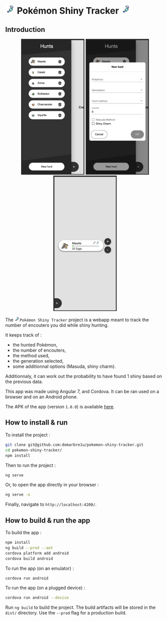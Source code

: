 # ![Shiny charm icon](https://github.com/demarbre1u/pokemon-shiny-tracker/blob/master/src/assets/icons/shiny-charm.png?raw=true) Pokémon Shiny Tracker ![Shiny charm icon](https://github.com/demarbre1u/pokemon-shiny-tracker/blob/master/src/assets/icons/shiny-charm.png?raw=true)

## Introduction

<p align="center">
  <img src="https://github.com/demarbre1u/pokemon-shiny-tracker/blob/master/screenshots/screen_01.png?raw=true" width="200" title="Screen 1" alt="Screen 1">
  <img src="https://github.com/demarbre1u/pokemon-shiny-tracker/blob/master/screenshots/screen_02.png?raw=true" width="200" title="Screen 2" alt="Screen 2">
  <img src="https://github.com/demarbre1u/pokemon-shiny-tracker/blob/master/screenshots/screen_03.png?raw=true" width="200" title="Screen 3" alt="Screen 3">
</p>

The <img src="https://github.com/demarbre1u/pokemon-shiny-tracker/blob/master/src/assets/icons/shiny-charm.png?raw=true" width="16" title="Shiny charm icon" alt="Shiny charm icon">`Pokémon Shiny Tracker` project is a webapp meant to track the number of encouters you did while shiny hunting.

It keeps track of :

 - the hunted Pokémon, 
 - the number of encouters, 
 - the method used, 
 - the generation selected, 
 - some additionnal options (Masuda, shiny charm).

Additionnaly, it can work out the probability to have found 1 shiny based on the previous data.

This app was made using Angular 7, and Cordova. It can be ran used on a browser and on an Android phone. 

The APK of the app (version `1.0.0`) is available [here](https://github.com/demarbre1u/pokemon-shiny-tracker/blob/master/apk/pokemon-shiny-tracker_v1.0.0.apk).

## How to install & run

To install the project :

```bash 
git clone git@github.com:demarbre1u/pokemon-shiny-tracker.git
cd pokemon-shiny-tracker/
npm install
```

Then to run the project :

```bash
ng serve
```

Or, to open the app directly in your browser : 

```bash
ng serve -o
```

Finally, navigate to `http://localhost:4200/`.

## How to build & run the app

To build the app : 

```bash
npm install
ng build --prod --aot
cordova platform add android
cordova build android
```

To run the app (on an emulator) :

```bash
cordova run android
```

To run the app (on a plugged device) :

```bash
cordova run android --device
```

Run `ng build` to build the project. The build artifacts will be stored in the `dist/` directory. Use the `--prod` flag for a production build.
